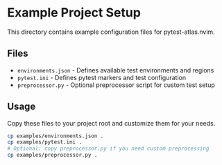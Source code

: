 # Example Project Setup

This directory contains example configuration files for pytest-atlas.nvim.

## Files

- `environments.json` - Defines available test environments and regions
- `pytest.ini` - Defines pytest markers and test configuration
- `preprocessor.py` - Optional preprocessor script for custom test setup

## Usage

Copy these files to your project root and customize them for your needs.

```bash
cp examples/environments.json .
cp examples/pytest.ini .
# Optional: copy preprocessor.py if you need custom preprocessing
cp examples/preprocessor.py .
```

